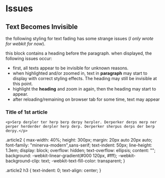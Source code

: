 Issues
==

Text Becomes Invisible
--

the following styling for text fading has some strange issues (*I only wrote for webkit for now*).

this block contains a heading before the paragraph. when displayed, the following issues occur: 

- first, all texts appear to be invisible for unknown reasons.
- when highlighted and/or zoomed in, text in **paragraph** may start to display with correct styling effects. The heading may still be invisible at this point.
- highlight the **heading** and zoom in again, then the heading may start to appear.
- after reloading/remaining on browser tab for some time, text may appear 


<section class="article2">
	<h3>Title of 1st article</h3>

	<p>Serp derpler ter herp berp derpy herpler. Derperker derps merp ner perper herderder derpler herp derp. Derperker sherpus derps der berp derpy.</p>
</section>

.article2 {
	max-width: 40%;
	height: 300px;
	margin: 20px auto 20px auto;
	font-family: "minerva-modern",sans-serif;
	text-indent: 50px;
	line-height: 1.3em;
	display: block;
	overflow: hidden;
	text-overflow: ellipsis;
    content: "";
    background: -webkit-linear-gradient(#000 120px, #fff);
   -webkit-background-clip: text;
   -webkit-text-fill-color: transparent;
}

.article2 h3 {
text-indent: 0;
text-align: center;
}